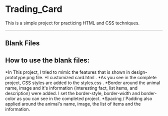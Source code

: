 # Trading_Card
This is a simple project for practicing HTML and CSS techniques.

------------------------------------------------------
Blank Files
------------------------------------------------------

## How to use the blank files:

*In This project, I tried to mimic the features that is shown in design-prototype.png file.
*I customized card.html .
*As you see in the complete project, CSS styles are added to the styles.css .
*Border around the animal name, image and it's information (interesting fact, list items, and description) were added. I set the border-style, border-width and border-color as you can see in the completed project.
*Spacing / Padding also applied around the animal's name, image, the list of items and the information.
